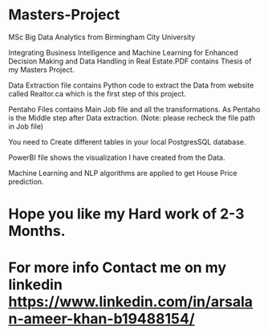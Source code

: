 # Masters-Project
MSc Big Data Analytics from Birmingham City University

Integrating Business Intelligence and Machine Learning for Enhanced Decision Making and Data Handling in Real Estate.PDF contains Thesis of my Masters Project.

Data Extraction file contains Python code to extract the Data from website called Realtor.ca which is the first step of this project.

Pentaho Files contains Main Job file and all the transformations. As Pentaho is the Middle step after Data extraction. (Note: please recheck the file path in Job file)

You need to Create different tables in your local PostgresSQL database.

PowerBI file shows the visualization I have created from the Data.

Machine Learning and NLP algorithms are applied to get House Price prediction. 

# Hope you like my Hard work of 2-3 Months.
# For more info Contact me on my linkedin https://www.linkedin.com/in/arsalan-ameer-khan-b19488154/
~~~~~~~~~~~~~~~##### Thank You #####~~~~~~~~~~~~~~~~~~~~
